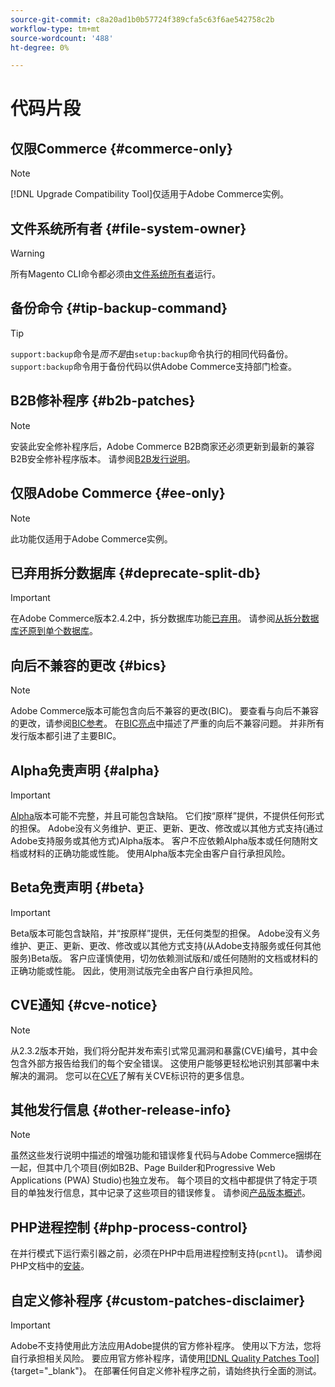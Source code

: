 ```yaml
---
source-git-commit: c8a20ad1b0b57724f389cfa5c63f6ae542758c2b
workflow-type: tm+mt
source-wordcount: '488'
ht-degree: 0%

---
```

# 代码片段

## 仅限Commerce {#commerce-only}

>[!NOTE]
>
>[!DNL Upgrade Compatibility Tool]仅适用于Adobe Commerce实例。

<!-- Configuration guide snippets -->

## 文件系统所有者 {#file-system-owner}

>[!WARNING]
>
>所有Magento CLI命令都必须由[文件系统所有者](/help/configuration/cli/config-cli.md#prerequisites)运行。

## 备份命令 {#tip-backup-command}

>[!TIP]
>
>`support:backup`命令是&#x200B;_而不是_&#x200B;由`setup:backup`命令执行的相同代码备份。 `support:backup`命令用于备份代码以供Adobe Commerce支持部门检查。

## B2B修补程序 {#b2b-patches}

>[!NOTE]
>
>安装此安全修补程序后，Adobe Commerce B2B商家还必须更新到最新的兼容B2B安全修补程序版本。 请参阅[B2B发行说明](https://experienceleague.adobe.com/zh-hans/docs/commerce-admin/b2b/release-notes)。

## 仅限Adobe Commerce {#ee-only}

>[!NOTE]
>
>此功能仅适用于Adobe Commerce实例。

## 已弃用拆分数据库 {#deprecate-split-db}

>[!IMPORTANT]
>
>在Adobe Commerce版本2.4.2中，拆分数据库功能[已弃用](https://community.magento.com/t5/Magento-DevBlog/Deprecation-of-Split-Database-in-Magento-Commerce/ba-p/465187?_ga=2.128934671.2024864496.1657558157-1596100530.1657558157)。 请参阅[从拆分数据库还原到单个数据库](/help/configuration/storage/revert-split-database.md)。

<!-- End of Configuration guide snippets -->

## 向后不兼容的更改 {#bics}

>[!NOTE]
>
>Adobe Commerce版本可能包含向后不兼容的更改(BIC)。 要查看与向后不兼容的更改，请参阅[BIC参考](https://developer.adobe.com/commerce/php/development/backward-incompatible-changes/reference/)。 在[BIC亮点](https://developer.adobe.com/commerce/php/development/backward-incompatible-changes/)中描述了严重的向后不兼容问题。 并非所有发行版本都引进了主要BIC。

## Alpha免责声明 {#alpha}

>[!IMPORTANT]
>
>[Alpha](/help/release/versioning-policy.md#alpha-patch-release)版本可能不完整，并且可能包含缺陷。 它们按“原样”提供，不提供任何形式的担保。 Adobe没有义务维护、更正、更新、更改、修改或以其他方式支持(通过Adobe支持服务或其他方式)Alpha版本。 客户不应依赖Alpha版本或任何随附文档或材料的正确功能或性能。 使用Alpha版本完全由客户自行承担风险。

## Beta免责声明 {#beta}

>[!IMPORTANT]
>
>Beta版本可能包含缺陷，并“按原样”提供，无任何类型的担保。 Adobe没有义务维护、更正、更新、更改、修改或以其他方式支持(从Adobe支持服务或任何其他服务)Beta版。 客户应谨慎使用，切勿依赖测试版和/或任何随附的文档或材料的正确功能或性能。 因此，使用测试版完全由客户自行承担风险。

## CVE通知 {#cve-notice}

>[!NOTE]
>
>从2.3.2版本开始，我们将分配并发布索引式常见漏洞和暴露(CVE)编号，其中会包含外部方报告给我们的每个安全错误。 这使用户能够更轻松地识别其部署中未解决的漏洞。 您可以在[CVE](https://cve.mitre.org/)了解有关CVE标识符的更多信息。

## 其他发行信息 {#other-release-info}

>[!NOTE]
>
>虽然这些发行说明中描述的增强功能和错误修复代码与Adobe Commerce捆绑在一起，但其中几个项目(例如B2B、Page Builder和Progressive Web Applications (PWA) Studio)也独立发布。 每个项目的文档中都提供了特定于项目的单独发行信息，其中记录了这些项目的错误修复。 请参阅[产品版本概述](/help/release/release-notes/overview.md)。

## PHP进程控制 {#php-process-control}

在并行模式下运行索引器之前，必须在PHP中启用进程控制支持(`pcntl`)。 请参阅PHP文档中的[安装](https://www.php.net/manual/en/pcntl.installation.php)。

## 自定义修补程序 {#custom-patches-disclaimer}

>[!IMPORTANT]
>
>Adobe不支持使用此方法应用Adobe提供的官方修补程序。 使用以下方法，您将自行承担相关风险。 要应用官方修补程序，请使用[[!DNL Quality Patches Tool]](https://experienceleague.adobe.com/tools/commerce-quality-patches/index.html?lang=zh-Hans){target="_blank"}。 在部署任何自定义修补程序之前，请始终执行全面的测试。
